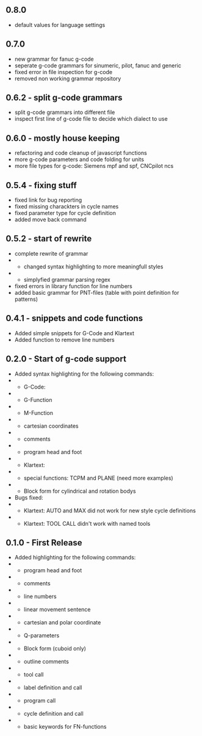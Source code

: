## 0.8.0
* default values for language settings

## 0.7.0
* new grammar for fanuc g-code
* seperate g-code grammars for sinumeric, pilot, fanuc and generic
* fixed error in file inspection for g-code
* removed non working grammar repository

## 0.6.2 - split g-code grammars
* split g-code grammars into different file
* inspect first line of g-code file to decide which dialect to use

## 0.6.0 - mostly house keeping
* refactoring and code cleanup of javascript functions
* more g-code parameters and code folding for units
* more file types for g-code: Siemens mpf and spf, CNCpilot ncs

## 0.5.4 - fixing stuff
* fixed link for bug reporting
* fixed missing charackters in cycle names
* fixed parameter type for cycle definition
* added move back command

## 0.5.2 - start of rewrite
* complete rewrite of grammar
*  - changed syntax highlighting to more meaningfull styles
*  - simplyfied grammar parsing regex
* fixed errors in library function for line numbers
* added basic grammar for PNT-files (table with point definition for patterns)

## 0.4.1 - snippets and code functions
* Added simple snippets for G-Code and Klartext
* Added function to remove line numbers

## 0.2.0 - Start of g-code support
* Added syntax highlighting for the following commands:
*  - G-Code:
*    - G-Function
*    - M-Function
*    - cartesian coordinates
*    - comments
*    - program head and foot
*  - Klartext:
*    - special functions: TCPM and PLANE (need more examples)
*    - Block form for cylindrical and rotation bodys
* Bugs fixed:
*  - Klartext: AUTO and MAX did not work for new style cycle definitions
*  - Klartext: TOOL CALL didn't work with named tools

## 0.1.0 - First Release
* Added highlighting for the following commands:
*  - program head and foot
*  - comments
*  - line numbers
*  - linear movement sentence
*  - cartesian and polar coordinate
*  - Q-parameters
*  - Block form (cuboid only)
*  - outline comments
*  - tool call
*  - label definition and call
*  - program call
*  - cycle definition and call
*  - basic keywords for FN-functions
